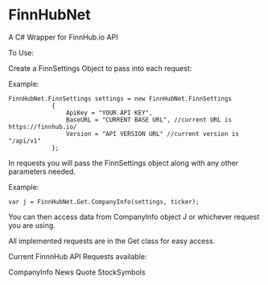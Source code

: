 # FinnHubNet
A C# Wrapper for FinnHub.io API


To Use:

Create a FinnSettings Object to pass into each request:

Example:

```
FinnHubNet.FinnSettings settings = new FinnHubNet.FinnSettings
            {
                ApiKey = "YOUR API KEY",
                BaseURL = "CURRENT BASE URL", //current URL is https://finnhub.io/
                Version = "API VERSION URL" //current version is "/api/v1"
            };
```


In requests you will pass the FinnSettings object along with any other parameters needed.

Example:

```
var j = FinnHubNet.Get.CompanyInfo(settings, ticker);
```
You can then access data from CompanyInfo object J or whichever request you are using.

All implemented requests are in the Get class for easy access.

Current FinnnHub API Requests available:

CompanyInfo
News
Quote
StockSymbols





